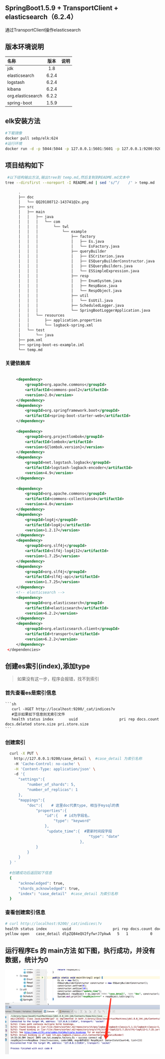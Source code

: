## SpringBoot1.5.9 + TransportClient + elasticsearch（6.2.4）
通过TransportClient操作elasticsearch

## 版本环境说明
| 名称 | 版本 | 说明 |
| :--- | :----: | ----: |
| jdk | 1.8 |  |
|  elasticsearch    | 6.2.4      |     |
|  logstash    | 6.2.4      |     |
|  kibana    | 6.2.4      |     |
| org.elasticsearch | 6.2.2 | |
| spring-boot | 1.5.9 | |

## elk安装方法
``` sh
#下载镜像
docker pull sebp/elk:624
#运行环境
docker run -d -p 5044:5044 -p 127.0.0.1:5601:5601 -p 127.0.0.1:9200:9200 -p 127.0.0.1:9300:9300  --name=elkes624 sebp/elk:624
```

## 项目结构如下
 ``` sh
  #以下结构输出方法,输出tree到 temp.md,然后复制到README.md文本中
 tree --dirsfirst --noreport -I README.md | sed 's/^/    /' > temp.md 
 ```
          .
          ├── doc
          │   └── QQ20180712-143741@2x.png
          ├── src
          │   ├── main
          │   │   ├── java
          │   │   │   └── com
          │   │   │       └── twl
          │   │   │           └── example
          │   │   │               ├── factory
          │   │   │               │   ├── Es.java
          │   │   │               │   └── EsFactory.java
          │   │   │               ├── queryBuilder
          │   │   │               │   ├── ESCriterion.java
          │   │   │               │   ├── ESQueryBuilderConstructor.java
          │   │   │               │   ├── ESQueryBuilders.java
          │   │   │               │   └── ESSimpleExpression.java
          │   │   │               ├── resp
          │   │   │               │   ├── EnumSystem.java
          │   │   │               │   ├── RespBase.java
          │   │   │               │   └── RespObject.java
          │   │   │               ├── util
          │   │   │               │   └── EsUtil.java
          │   │   │               ├── ScheduledLogger.java
          │   │   │               └── SpringBootLoggerApplication.java
          │   │   └── resources
          │   │       ├── application.properties
          │   │       └── logback-spring.xml
          │   └── test
          │       └── java
          ├── pom.xml
          ├── spring-boot-es-example.iml
          └── temp.md


### 关键依赖库
   ``` xml
       
        <dependency>
            <groupId>org.apache.commons</groupId>
            <artifactId>commons-pool2</artifactId>
            <version>2.0</version>
        </dependency>
        <dependency>
            <groupId>org.springframework.boot</groupId>
            <artifactId>spring-boot-starter-web</artifactId>
        </dependency>

        <dependency>
            <groupId>org.projectlombok</groupId>
            <artifactId>lombok</artifactId>
            <version>${lombok.version}</version>
        </dependency>
        <dependency>
            <groupId>net.logstash.logback</groupId>
            <artifactId>logstash-logback-encoder</artifactId>
            <version>4.9</version>
        </dependency>

        <dependency>
            <groupId>org.apache.commons</groupId>
            <artifactId>commons-collections4</artifactId>
            <version>4.0</version>
        </dependency>
        <dependency>
            <groupId>log4j</groupId>
            <artifactId>log4j</artifactId>
            <version>1.2.17</version>
        </dependency>
        <dependency>
            <groupId>org.slf4j</groupId>
            <artifactId>slf4j-log4j12</artifactId>
            <version>1.7.25</version>
        </dependency>
        <dependency>
            <groupId>org.slf4j</groupId>
            <artifactId>slf4j-api</artifactId>
            <version>1.7.25</version>
        </dependency>
        <!-- elasticsearch -->
        <dependency>
            <groupId>org.elasticsearch</groupId>
            <artifactId>elasticsearch</artifactId>
            <version>6.2.2</version>
        </dependency>
        <dependency>
            <groupId>org.elasticsearch.client</groupId>
            <artifactId>transport</artifactId>
            <version>6.2.2</version>
        </dependency>
    </dependencies>

   ```
 
## 创建es索引(index),添加type
> 如果没有这一步，程序会报错，找不到索引
### 首先查看es是索引信息
    ```sh
       curl -XGET http://localhost:9200/_cat/indices?v 
       #显示如果如下信息则无索引文件
       health status index       uuid                   pri rep docs.count docs.deleted store.size pri.store.size 
    ```
### 创建索引
   ```sh 
     curl -X PUT \
       http://127.0.0.1:9200/case_detail \  #case_detail 为索引名称
       -H 'Cache-Control: no-cache' \
       -H 'Content-Type: application/json' \ 
       -d '{  
         "settings":{  
             "number_of_shards": 5,  
             "number_of_replicas": 1  
         },  
         "mappings":{  
             "doc":{    # 这里doc代表type, 相当于mysql的表
                 "properties":{  
                     "id":{   # id为字段名，
                         "type": "keyword"  
                     },
                      "update_time":{  #更新时间段字段
                                         "type": "date"
                                     },
                 } 
             }
         }  
     } '
     
     #创建成功后返回如下信息
     {
         "acknowledged": true,
         "shards_acknowledged": true,
         "index": "case_detail"  #case_detail 为索引名称
     }
   ```
### 查看创建索引信息
```sh 
# curl http://localhost:9200/_cat/indices\?v
health status index       uuid                   pri rep docs.count docs.deleted store.size pri.store.size
yellow open   case_detail dlpZQ84eQV2fyfwrJ7pkwA   5   1          0            0      1.2kb          1.2kb

```

## 运行程序Es 的 main方法 如下图，执行成功，并没有数据，统计为0

![](./doc/QQ20180712-143741@2x.png)
